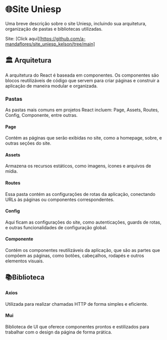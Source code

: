 
# 🌐Site Uniesp

Uma breve descrição sobre o site Uniesp, incluindo sua arquitetura, organização de pastas e bibliotecas utilizadas.

Site: [Click aqui][https://github.com/a-mandaflores/site_uniesp_kelson/tree/main]


## 🏛️ Arquitetura

A arquitetura do React é baseada em componentes.
Os componentes são blocos reutilizáveis de código que servem para criar páginas e construir a aplicação de maneira modular e organizada.

### Pastas

As pastas mais comuns em projetos React incluem:
Page, Assets, Routes, Config, Componente, entre outras.

#### Page
Contém as páginas que serão exibidas no site, como a homepage, sobre, e outras seções do site.

#### Assets

Armazena os recursos estáticos, como imagens, ícones e arquivos de mídia.

#### Routes
Essa pasta contém as configurações de rotas da aplicação, conectando URLs às páginas ou componentes correspondentes.

#### Config 
Aqui ficam as configurações do site, como autenticações, guards de rotas, e outras funcionalidades de configuração global.

#### Componente
Contém os componentes reutilizáveis da aplicação, que são as partes que compõem as páginas, como botões, cabeçalhos, rodapés e outros elementos visuais.



## 📚Biblioteca 


#### Axios
Utilizada para realizar chamadas HTTP de forma simples e eficiente.

#### Mui 
Biblioteca de UI que oferece componentes prontos e estilizados para trabalhar com o design da página de forma prática.


